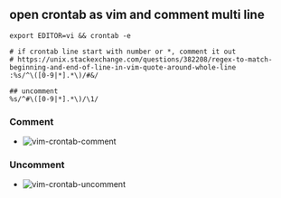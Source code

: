 ## open crontab as vim and comment multi line
```shell
export EDITOR=vi && crontab -e 

# if crontab line start with number or *, comment it out
# https://unix.stackexchange.com/questions/382208/regex-to-match-beginning-and-end-of-line-in-vim-quote-around-whole-line
:%s/^\([0-9|*].*\)/#&/

## uncomment
%s/^#\([0-9|*].*\)/\1/
```

### Comment
- ![vim-crontab-comment](https://user-images.githubusercontent.com/22516811/163707745-f8543801-c665-49fe-b006-2dd29986ada7.gif)

### Uncomment
- ![vim-crontab-uncomment](https://user-images.githubusercontent.com/22516811/163707711-7dfa4039-6ac2-4739-97cd-265e2b0a608d.gif)

